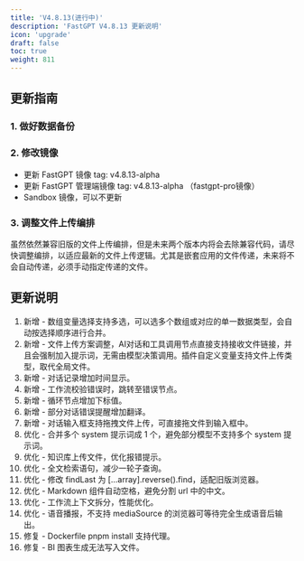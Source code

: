 ```yaml
---
title: 'V4.8.13(进行中)'
description: 'FastGPT V4.8.13 更新说明'
icon: 'upgrade'
draft: false
toc: true
weight: 811
---
```


## 更新指南

### 1. 做好数据备份

### 2. 修改镜像

- 更新 FastGPT 镜像 tag: v4.8.13-alpha
- 更新 FastGPT 管理端镜像 tag: v4.8.13-alpha （fastgpt-pro镜像）
- Sandbox 镜像，可以不更新

### 3. 调整文件上传编排

虽然依然兼容旧版的文件上传编排，但是未来两个版本内将会去除兼容代码，请尽快调整编排，以适应最新的文件上传逻辑。尤其是嵌套应用的文件传递，未来将不会自动传递，必须手动指定传递的文件。

## 更新说明

1. 新增 - 数组变量选择支持多选，可以选多个数组或对应的单一数据类型，会自动按选择顺序进行合并。
2. 新增 - 文件上传方案调整，AI对话和工具调用节点直接支持接收文件链接，并且会强制加入提示词，无需由模型决策调用。插件自定义变量支持文件上传类型，取代全局文件。 
3. 新增 - 对话记录增加时间显示。 
4. 新增 - 工作流校验错误时，跳转至错误节点。  
5. 新增 - 循环节点增加下标值。 
6. 新增 - 部分对话错误提醒增加翻译。 
7. 新增 - 对话输入框支持拖拽文件上传，可直接拖文件到输入框中。  
8. 优化 - 合并多个 system 提示词成 1 个，避免部分模型不支持多个 system 提示词。  
9. 优化 - 知识库上传文件，优化报错提示。  
10. 优化 - 全文检索语句，减少一轮子查询。  
11. 优化 - 修改 findLast 为 [...array].reverse().find，适配旧版浏览器。  
12. 优化 - Markdown 组件自动空格，避免分割 url 中的中文。  
13. 优化 - 工作流上下文拆分，性能优化。 
14. 优化 - 语音播报，不支持 mediaSource 的浏览器可等待完全生成语音后输出。 
15. 修复 - Dockerfile pnpm install 支持代理。 
16. 修复 - BI 图表生成无法写入文件。 